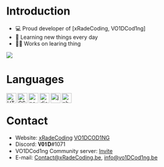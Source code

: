 # Introduction
- 💻 Proud developer of [xRadeCoding, VO1DCod1ng]
- 🌱 Learning new things every day
- 👨‍💻 Works on learing thing

<img src="https://github-readme-stats.vercel.app/api?usernameVO1DCOD1NG=&show_icons=true" />

# Languages 
<img align="left" alt="HTML" width="26px" src="https://upload.wikimedia.org/wikipedia/commons/thumb/3/38/HTML5_Badge.svg/600px-HTML5_Badge.svg.png" />
<img align="left" alt="CSS" width="26px" src="https://www.pngkey.com/png/full/347-3470911_css3-html-css-js-logo-white.png" />
<img align="left" alt="node.js" width="26px" src="https://i.imgur.com/tYLFZBh.png" /> 
<img align="left" alt="discord.js" width="26px" src="https://i.imgur.com/SI1DZf3.png" />
<img align="left" alt="js" width="26px" src="https://i.imgur.com/3u1wzwE.png" />
<img align="left" alt="php" width="26px" src="https://pngimg.com/uploads/php/php_PNG43.png" /> <br />

# Contact
* Website: [xRadeCoding](https://xRadeCoding.be/) [VO1DCOD1NG](https://vo1dcod1ng.be/)
* Discord: 𝐕𝟎𝟏𝐃#1071
* VO1DCod1ng Community server: [Invite](https://discord.gg/yA2ZWrMv)
* E-mail: Contact@xRadeCoding.be, info@vo1DCod1ng.be

<a href="https://top.gg/bot/">
  <img src="https://top.gg/api/widget/.svg" alt="" />
  </a>
